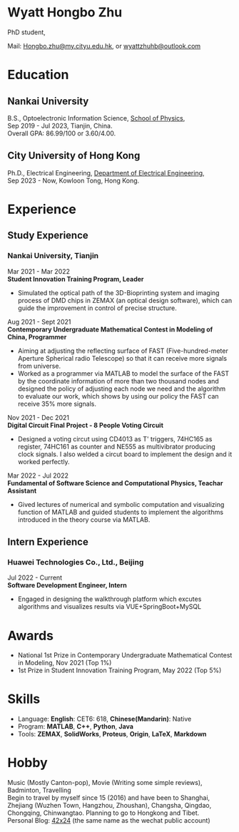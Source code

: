 # Wyatt Hongbo Zhu

PhD student,

Mail: <Hongbo.zhu@my.cityu.edu.hk>, or <wyattzhuhb@outlook.com>

# Education
## Nankai University
B.S., Optoelectronic Information Science, [School of Physics](https://physics.nankai.edu.cn/),  
Sep 2019 - Jul 2023, Tianjin, China.  
Overall GPA: 86.99/100 or 3.60/4.00.

## City University of Hong Kong

Ph.D., Electrical Engineering, [Department of Electrical Engineering](https://www.ee.cityu.edu.hk/),   
Sep 2023 - Now, Kowloon Tong, Hong Kong.

# Experience
## Study Experience
### Nankai University, Tianjin
Mar 2021 - Mar 2022 \
**Student Innovation Training Program, Leader**

- Simulated the optical path of the 3D-Bioprinting system and imaging process of DMD chips in ZEMAX (an optical design software), which can guide the improvement in 
control of precise structure.

Aug 2021 - Sept 2021 \
**Contemporary Undergraduate Mathematical Contest in Modeling of China, Programmer**
- Aiming at adjusting the reflecting surface of FAST (Five-hundred-meter Aperture Spherical radio Telescope) so that it can receive more signals from universe.
- Worked as a programmer via MATLAB to model the surface of the FAST by the coordinate information of more than two thousand nodes and designed the policy of adjusting each node we need and the algorithm to evaluate our work, which shows by using our policy the FAST can receive 35% more signals.

Nov 2021 - Dec 2021 \
**Digital Circuit Final Project - 8 People Voting Circuit**
- Designed a voting circut using CD4013 as T' triggers, 74HC165 as register, 74HC161 as counter and NE555 as multivibrator producing clock signals. I also welded a circut board to implement the design and it worked perfectly.

Mar 2022 - Jul 2022 \
**Fundamental of Software Science and Computational Physics, Teachar Assistant**
- Gived lectures of numerical and symbolic computation and visualizing function of MATLAB and guided students to implement the algorithms introduced in the theory course via MATLAB.

## Intern Experience
### Huawei Technologies Co., Ltd., Beijing
Jul 2022 - Current \
**Software Development Engineer, Intern**
- Engaged in designing the walkthrough platform which excutes algorithms and visualizes results via VUE+SpringBoot+MySQL

# Awards
- National 1st Prize in Contemporary Undergraduate Mathematical Contest in Modeling, Nov 2021 (Top 1%)
- 1st Prize in Student Innovation Training Program, May 2022 (Top 5%)

# Skills
- Language: **English**: CET6: 618, **Chinese(Mandarin)**: Native
- Program: **MATLAB**, **C++**, **Python**, **Java**
- Tools: **ZEMAX**, **SolidWorks**, **Proteus**, **Origin**, **LaTeX**, **Markdown**

# Hobby
Music (Mostly Canton-pop), Movie (Writing some simple reviews), Badminton, Travelling \
Begin to travel by myself since 15 (2016) and have been to Shanghai, Zhejiang (Wuzhen Town, Hangzhou, Zhoushan), Changsha, Qingdao, Chongqing, Chinwangtao. Planning to go to Hongkong and Tibet.\
Personal Blog: [42x24](https://42x24.fun) (the same name as the wechat public account)
